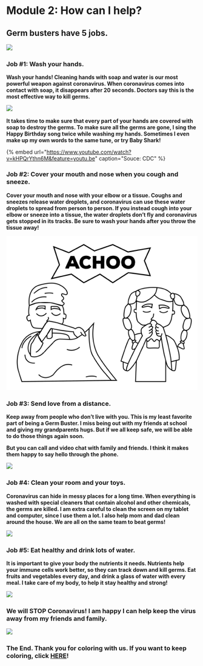 # Module 2: How can I help?

## **Germ busters have 5 jobs.**  

![](../.gitbook/assets/counting-covid%20%281%29.png)

### **Job \#1: Wash your hands.**

**Wash your hands! Cleaning hands with soap and water is our most powerful weapon against coronavirus. When coronavirus comes into contact with soap, it disappears after 20 seconds. Doctors say this is the most effective way to kill germs.**

![](https://lh5.googleusercontent.com/fSdJA0R33KXwCdYeTDL9DgfobZKCoERs3PzjAmhzEU1sKpwrPneKT2fuvgNDzHXsugLGKhK_z04R89AfyZSGz3ivREpigohlqkFDfmmiivcI8XT1WZRX6rAaOOAM_x8xxdMZ-RYA)

**It takes time to make sure that every part of your hands are covered with soap to destroy the germs. To make sure all the germs are gone, I sing the Happy Birthday song twice while washing my hands. Sometimes I even make up my own words to the same tune, or try Baby Shark!** 

{% embed url="https://www.youtube.com/watch?v=kHPQrYthn6M&feature=youtu.be" caption="Souce: CDC" %}

### **Job \#2: Cover your mouth and nose when you cough and sneeze.**

**Cover your mouth and nose with your elbow or a tissue. Coughs and sneezes release water droplets, and coronavirus can use these water droplets to spread from person to person. If you instead cough into your elbow or sneeze into a tissue, the water droplets don’t fly and coronavirus gets stopped in its tracks. Be sure to wash your hands after you throw the tissue away!**

![I use my elbow or a tissue to cover my nose and mouth.](../.gitbook/assets/image%20%287%29.png)

### **Job \#3: Send love from a distance.**

**Keep away from people who don’t live with you. This is my least favorite part of being a Germ Buster. I miss being out with my friends at school and giving my grandparents hugs. But if we all keep safe, we will be able to do those things again soon.**

**But you can call and video chat with family and friends. I think it makes them happy to say hello through the phone.**

![](https://lh3.googleusercontent.com/nXKms_Vfm7jy50c_TE8-_bo2GIM_1NaQF3AtXKIcwcdl113T-_fkgw2PGqtDELatV9G9A6dC71Jr-vBOCVp72ymEtZuVFhXBFdE4BJVaztBCfmE-iySTxfzamprCZKr9EVIFTCUJ)

### **Job \#4: Clean your room and your toys.**

**Coronavirus can hide in messy places for a long time. When everything is washed with special cleaners that contain alcohol and other chemicals, the germs are killed. I am extra careful to clean the screen on my tablet and computer, since I use them a lot. I also help mom and dad clean around the house. We are all on the same team to beat germs!**

![](https://lh6.googleusercontent.com/uGAyTSSqMYweP0-JsQEtA9FkgkaCeq_jlzdrhThlY0wp4Irfti6OBUBnFkorikg2BbAEtcvM3ruljaAN8Sy7PKwXZ2QvXJ7u2QUBIQZGQCQfh2Y-O52KEaQZ5lX3sqUHVSm82Fx5)

### **Job \#5: Eat healthy and drink lots of water.**

**It is important to give your body the nutrients it needs. Nutrients help your immune cells work better, so they can track down and kill germs. Eat fruits and vegetables every day, and drink a glass of water with every meal. I take care of my body, to help it stay healthy and strong!**

![](https://lh6.googleusercontent.com/AKXKnLXxfJPuQpUwzSzCjgK3T56P4c8eLWGDHxQcCaUKKtIf195YpAhdItL0wIKKumaZbbiVgQJehMvMAftDcXZFCzLMCIgOkjLFZOubRhi3KBRtHGW2kpo1VF_AZETkYdKLKLbK)

### **We will STOP Coronavirus! I am happy I can help keep the virus away from my friends and family.**

![](https://lh6.googleusercontent.com/Slu3sceW8FUlaR7MepDl1eTsKsrsSUDEopMgwgl26ArjWhfsXwWMMCMFr4AQ5hLm79Wf7RynEUSkKxTI9Cr-n_nJPUgMtCj217_0m27lLc2leoM0VzjwQGl5xe32BoPxA20JxmlC)

### **The End. Thank you for coloring with us. If you want to keep coloring, click** [**HERE**](https://www.coloringforcovid.com/)**!**  

